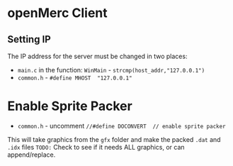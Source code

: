 # openMerc Client

## Setting IP
The IP address for the server must be changed in two places:
* `main.c` in  the function: `WinMain` - `strcmp(host_addr,"127.0.0.1")`
* `common.h` - `#define MHOST  "127.0.0.1"`


# Enable Sprite Packer
* `common.h` - uncomment `//#define DOCONVERT  // enable sprite packer`

This will take graphics from the `gfx` folder and make the packed `.dat` and `.idx` files
`TODO:` Check to see if it needs ALL graphics, or can append/replace.
